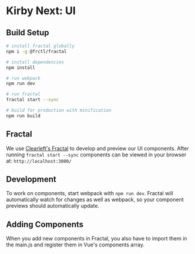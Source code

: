 # Kirby Next: UI

## Build Setup

``` bash
# install fractal globally
npm i -g @frctl/fractal

# install dependencies
npm install

# run webpack 
npm run dev

# run fractal
fractal start --sync

# build for production with minification
npm run build
```

## Fractal

We use [Clearleft's Fractal](http://fractal.build/) to develop and preview our UI components. After running `fractal start --sync` components can be viewed in your browser at: `http://localhost:3000/`

## Development

To work on components, start webpack with `npm run dev`. Fractal will automatically watch for changes as well as webpack, so your component previews should automatically update. 

## Adding Components

When you add new components in Fractal, you also have to import them in the main.js and register them in Vue's components array.

